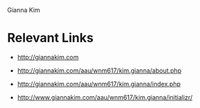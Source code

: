 Gianna Kim

# Relevant Links


- http://giannakim.com

- http://giannakim.com/aau/wnm617/kim.gianna/about.php
- http://giannakim.com/aau/wnm617/kim.gianna/index.php

- http://www.giannakim.com/aau/wnm617/kim.gianna/initializr/

